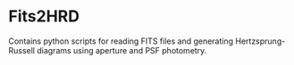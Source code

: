 # Fits2HRD
Contains python scripts for reading FITS files and generating Hertzsprung-Russell diagrams using aperture and PSF photometry.
